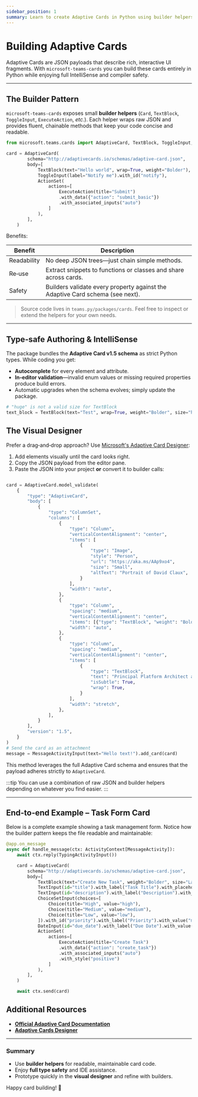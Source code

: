 ```yaml
---
sidebar_position: 1
summary: Learn to create Adaptive Cards in Python using builder helpers, enabling type-safe, maintainable UI development with IntelliSense support, visual designer integration, and end-to-end examples for interactive forms.
---
```


# Building Adaptive Cards

Adaptive Cards are JSON payloads that describe rich, interactive UI fragments.
With `microsoft-teams-cards` you can build these cards entirely in Python while enjoying full IntelliSense and compiler safety.

---

## The Builder Pattern

`microsoft-teams-cards` exposes small **builder helpers** (`Card`, `TextBlock`, `ToggleInput`, `ExecuteAction`, _etc._).
Each helper wraps raw JSON and provides fluent, chainable methods that keep your code concise and readable.

```python
from microsoft.teams.cards import AdaptiveCard, TextBlock, ToggleInput, ActionSet, ExecuteAction

card = AdaptiveCard(
        schema="http://adaptivecards.io/schemas/adaptive-card.json",
        body=[
            TextBlock(text="Hello world", wrap=True, weight="Bolder"),
            ToggleInput(label="Notify me").with_id("notify"),
            ActionSet(
                actions=[
                    ExecuteAction(title="Submit")
                    .with_data({"action": "submit_basic"})
                    .with_associated_inputs("auto")
                ]
            ),
        ],
    )
```

Benefits:

| Benefit     | Description                                                                   |
| ----------- | ----------------------------------------------------------------------------- |
| Readability | No deep JSON trees—just chain simple methods.                                 |
| Re‑use      | Extract snippets to functions or classes and share across cards.              |
| Safety      | Builders validate every property against the Adaptive Card schema (see next). |

> Source code lives in `teams.py/packages/cards`. Feel free to inspect or extend the helpers for your own needs.

---

## Type‑safe Authoring & IntelliSense

The package bundles the **Adaptive Card v1.5 schema** as strict Python types.
While coding you get:

- **Autocomplete** for every element and attribute.
- **In‑editor validation**—invalid enum values or missing required properties produce build errors.
- Automatic upgrades when the schema evolves; simply update the package.

```python
# "huge" is not a valid size for TextBlock
text_block = TextBlock(text="Test", wrap=True, weight="Bolder", size="huge"),
```

## The Visual Designer

Prefer a drag‑and‑drop approach? Use [Microsoft's Adaptive Card Designer](https://adaptivecards.microsoft.com/designer.html):

1. Add elements visually until the card looks right.
2. Copy the JSON payload from the editor pane.
3. Paste the JSON into your project **or** convert it to builder calls:

```python

card = AdaptiveCard.model_validate(
    {
        "type": "AdaptiveCard",
        "body": [
            {
                "type": "ColumnSet",
                "columns": [
                    {
                        "type": "Column",
                        "verticalContentAlignment": "center",
                        "items": [
                            {
                                "type": "Image",
                                "style": "Person",
                                "url": "https://aka.ms/AAp9xo4",
                                "size": "Small",
                                "altText": "Portrait of David Claux",
                            }
                        ],
                        "width": "auto",
                    },
                    {
                        "type": "Column",
                        "spacing": "medium",
                        "verticalContentAlignment": "center",
                        "items": [{"type": "TextBlock", "weight": "Bolder", "text": "David Claux", "wrap": True}],
                        "width": "auto",
                    },
                    {
                        "type": "Column",
                        "spacing": "medium",
                        "verticalContentAlignment": "center",
                        "items": [
                            {
                                "type": "TextBlock",
                                "text": "Principal Platform Architect at Microsoft",
                                "isSubtle": True,
                                "wrap": True,
                            }
                        ],
                        "width": "stretch",
                    },
                ],
            }
        ],
        "version": "1.5",
    }
)
# Send the card as an attachment
message = MessageActivityInput(text="Hello text!").add_card(card)
```

This method leverages the full Adaptive Card schema and ensures that the payload adheres strictly to `AdaptiveCard`.

:::tip
You can use a combination of raw JSON and builder helpers depending on whatever you find easier.
:::

---

## End‑to‑end Example – Task Form Card

Below is a complete example showing a task management form. Notice how the builder pattern keeps the file readable and maintainable:

```python
@app.on_message
async def handle_message(ctx: ActivityContext[MessageActivity]):
    await ctx.reply(TypingActivityInput())

    card = AdaptiveCard(
        schema="http://adaptivecards.io/schemas/adaptive-card.json",
        body=[
            TextBlock(text="Create New Task", weight="Bolder", size="Large"),
            TextInput(id="title").with_label("Task Title").with_placeholder("Enter task title"),
            TextInput(id="description").with_label("Description").with_placeholder("Enter task details").with_is_multiline(True),
            ChoiceSetInput(choices=[
                Choice(title="High", value="high"),
                Choice(title="Medium", value="medium"),
                Choice(title="Low", value="low"),
            ]).with_id("priority").with_label("Priority").with_value("medium"),
            DateInput(id="due_date").with_label("Due Date").with_value(datetime.now().strftime("%Y-%m-%d")),
            ActionSet(
                actions=[
                    ExecuteAction(title="Create Task")
                    .with_data({"action": "create_task"})
                    .with_associated_inputs("auto")
                    .with_style("positive")
                ]
            ),
        ],
    )

    await ctx.send(card)
```


## Additional Resources

- [**Official Adaptive Card Documentation**](https://adaptivecards.microsoft.com/)
- [**Adaptive Cards Designer**](https://adaptivecards.microsoft.com/designer.html)

---

### Summary

- Use **builder helpers** for readable, maintainable card code.
- Enjoy **full type safety** and IDE assistance.
- Prototype quickly in the **visual designer** and refine with builders.

Happy card building! 🎉
